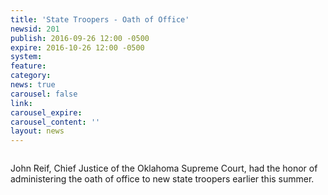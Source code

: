 ```yaml
---
title: 'State Troopers - Oath of Office'
newsid: 201
publish: 2016-09-26 12:00 -0500
expire: 2016-10-26 12:00 -0500
system: 
feature: 
category: 
news: true
carousel: false
link: 
carousel_expire: 
carousel_content: ''
layout: news
---
```

<p style="text-align: center;"><img src="//www.oscn.net/images/news/justice-reif.jpg" alt=""/></p>
	<p>John Reif, Chief Justice of the Oklahoma Supreme Court, had the honor of administering the oath of office to new state troopers earlier this summer.</p>

